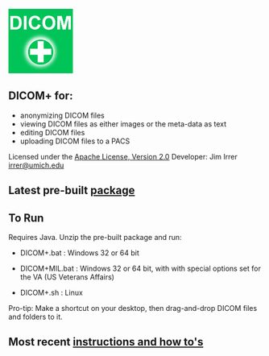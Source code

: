 ![DICOM+ logo](docs/images/DICOM%2B128x128.png)

## DICOM+ for:
* anonymizing DICOM files
* viewing DICOM files as either images or the meta-data as text
* editing DICOM files
* uploading DICOM files to a PACS


Licensed under the <a href="https://www.apache.org/licenses/LICENSE-2.0">Apache License, Version 2.0</a>
Developer: Jim Irrer  irrer@umich.edu

## Latest pre-built <a href="https://github.com/irrer/DICOMClient/blob/master/prebuilt_packages/dicomclient-1.0.47_Install.zip?raw=true">package</a>  

## To Run
Requires Java.  Unzip the pre-built package and run:

* DICOM+.bat     : Windows 32 or 64 bit
     
* DICOM+MIL.bat  : Windows 32 or 64 bit, with with special options set for the VA (US Veterans Affairs)
     
* DICOM+.sh      : Linux

Pro-tip: Make a shortcut on your desktop, then drag-and-drop DICOM files and folders to it.


## Most recent <a href="http://htmlpreview.github.io/?https://github.com/irrer/DICOMClient/blob/master/docs/user_manual/user_manual_1.0.48/output/index.html">instructions and how to's</a>  
